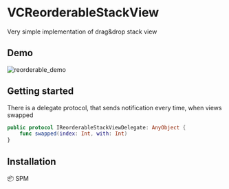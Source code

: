 # VCReorderableStackView
Very simple implementation of drag&drop stack view

## Demo
![reorderable_demo](https://user-images.githubusercontent.com/5366222/77224811-d1ab7880-6b9b-11ea-8c24-73a9476e7f10.gif)

## Getting started
There is a delegate protocol, that sends notification every time, when views swapped

```swift
public protocol IReorderableStackViewDelegate: AnyObject {
    func swapped(index: Int, with: Int)
}
```

## Installation
📦 SPM
